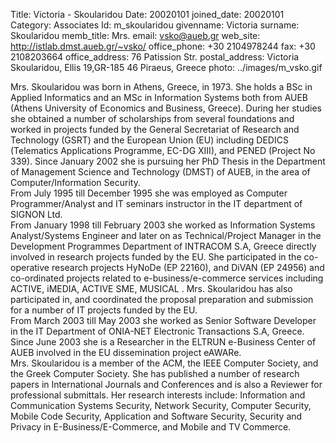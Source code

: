 Title: Victoria - Skoularidou
Date: 20020101
joined_date: 20020101
Category: Associates
Id: m_skoularidou
givenname: Victoria
surname: Skoularidou
memb_title: Mrs.
email: vsko@aueb.gr
web_site: http://istlab.dmst.aueb.gr/~vsko/
office_phone: +30 2104978244
fax: +30 2108203664
office_address: 76 Patission Str.
postal_address: Victoria Skoularidou, Ellis 19,GR-185 46 Piraeus, Greece
photo: ../images/m_vsko.gif

Mrs. Skoularidou was born in Athens, Greece, in 1973\. She holds a BSc in Applied Informatics and an MSc in Information Systems both from AUEB (Athens University of Economics and Business, Greece). During her studies she obtained a number of scholarships from several foundations and worked in projects funded by the General Secretariat of Research and Technology (GSRT) and the European Union (EU) including DEDICS (Telematics Applications Programme, EC-DG XIII), and PENED (Project No 339). Since January 2002 she is pursuing her PhD Thesis in the Department of Management Science and Technology (DMST) of AUEB, in the area of Computer/Information Security.  
From July 1995 till December 1995 she was employed as Computer Programmer/Analyst and IT seminars instructor in the IT department of SIGNON Ltd.  
From January 1998 till February 2003 she worked as Information Systems Analyst/Systems Engineer and later on as Technical/Project Manager in the Development Programmes Department of INTRACOM S.A, Greece directly involved in research projects funded by the EU. She participated in the co-operative research projects HyNoDe (EP 22160), and DiVAN (EP 24956) and co-ordinated projects related to e-business/e-commerce services including ACTIVE, iMEDIA, ACTIVE SME, MUSICAL . Mrs. Skoularidou has also participated in, and coordinated the proposal preparation and submission for a number of IT projects funded by the EU.  
From March 2003 till May 2003 she worked as Senior Software Developer in the IT Department of ONIA-NET Electronic Transactions S.A, Greece.  
Since June 2003 she is a Researcher in the ELTRUN e-Business Center of AUEB involved in the EU dissemination project eAWARe.  
Mrs. Skoularidou is a member of the ACM, the IEEE Computer Society, and the Greek Computer Society. She has published a number of research papers in International Journals and Conferences and is also a Reviewer for professional submittals. Her research interests include: Information and Communication Systems Security, Network Security, Computer Security, Mobile Code Security, Application and Software Security, Security and Privacy in E-Business/E-Commerce, and Mobile and TV Commerce.
